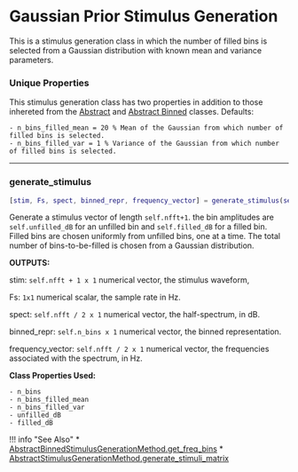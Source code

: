 # Gaussian Prior Stimulus Generation

This is a stimulus generation class in which the number of filled bins is selected from a Gaussian distribution with known mean and variance parameters.

### Unique Properties

This stimulus generation class has two properties in addition to those inhereted from the [Abstract](../AbstractStimulusGenerationMethod) and [Abstract Binned](../AbstractBinnedStimulusGenerationMethod) classes. Defaults:

```
- n_bins_filled_mean = 20 % Mean of the Gaussian from which number of filled bins is selected.
- n_bins_filled_var = 1 % Variance of the Gaussian from which number of filled bins is selected.
```

-------

### generate_stimulus

```matlab
[stim, Fs, spect, binned_repr, frequency_vector] = generate_stimulus(self)
```

Generate a stimulus vector of length `self.nfft+1`.
the bin amplitudes are `self.unfilled_dB` for an unfilled bin
and `self.filled_dB` for a filled bin.
Filled bins are chosen uniformly from unfilled bins, one at a time.
The total number of bins-to-be-filled is chosen from a Gaussian distribution.

**OUTPUTS:**

stim: `self.nfft + 1 x 1` numerical vector,
the stimulus waveform,

Fs: `1x1` numerical scalar,
the sample rate in Hz.

spect: `self.nfft / 2 x 1` numerical vector,
the half-spectrum, in dB.

binned_repr: `self.n_bins x 1` numerical vector,
the binned representation.

frequency_vector: `self.nfft / 2 x 1` numerical vector,
the frequencies associated with the spectrum, in Hz.

**Class Properties Used:**

```
- n_bins
- n_bins_filled_mean
- n_bins_filled_var
- unfilled_dB
- filled_dB
```



!!! info "See Also"
    * [AbstractBinnedStimulusGenerationMethod.get_freq_bins](../AbstractBinnedStimulusGenerationMethod/#get_freq_bins)
    * [AbstractStimulusGenerationMethod.generate_stimuli_matrix](../AbstractStimulusGenerationMethod/#generate_stimuli_matrix)



